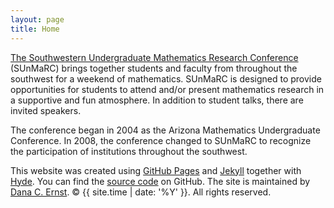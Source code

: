 ```yaml
---
layout: page
title: Home
---
```


<p><a href="http://www.sunmarc.org">The Southwestern Undergraduate Mathematics Research Conference</a> (SUnMaRC) brings together students and faculty from throughout the southwest for a weekend of mathematics. SUnMaRC is designed to provide opportunities for students to attend and/or
present mathematics research in a supportive and fun atmosphere.  In addition to student talks, there are invited speakers.</p>

<p>The conference began in 2004 as the Arizona Mathematics Undergraduate Conference.  In 2008, the conference changed to SUnMaRC to recognize the participation of institutions throughout the southwest.</p>

<p>This website was created using <a href="https://pages.github.com">GitHub Pages</a> and <a href="http://jekyllrb.com">Jekyll</a> together with <a href="http://hyde.getpoole.com">Hyde</a>. You can find the <a href="http://github.com/NAUMathStat/seminars">source code</a> on GitHub. The site is maintained by <a href="http://dcernst.github.io">Dana C. Ernst</a>. &copy; {{ site.time | date: '%Y' }}. All rights reserved.</p>
